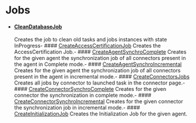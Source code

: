 # Jobs

- #### [CleanDatabaseJob](/docs/identitymanager/6.1/identitymanager/integration-guide/toolkit/xml-configuration/configuration/scaffoldings/jobs/cleandatabasejob/index.md)
  Creates the job to clean old tasks and jobs instances with state InProgress- ####
  [CreateAccessCertificationJob](/docs/identitymanager/6.1/identitymanager/integration-guide/toolkit/xml-configuration/configuration/scaffoldings/jobs/createaccesscertificationjob/index.md)
  Creates the AccessCertification Job.- ####
  [CreateAgentSynchroComplete](/docs/identitymanager/6.1/identitymanager/integration-guide/toolkit/xml-configuration/configuration/scaffoldings/jobs/createagentsynchrocomplete/index.md)
  Creates for the given agent the synchronization job of all connectors present in the agent in
  Complete mode.- ####
  [CreateAgentSynchroIncremental](/docs/identitymanager/6.1/identitymanager/integration-guide/toolkit/xml-configuration/configuration/scaffoldings/jobs/createagentsynchroincremental/index.md)
  Creates for the given agent the synchronization job of all connectors present in the agent in
  incremental mode.- ####
  [CreateConnectorsJobs](/docs/identitymanager/6.1/identitymanager/integration-guide/toolkit/xml-configuration/configuration/scaffoldings/jobs/createconnectorsjobs/index.md)
  Creates all jobs by connector to launched task in the connector page.- ####
  [CreateConnectorSynchroComplete](/docs/identitymanager/6.1/identitymanager/integration-guide/toolkit/xml-configuration/configuration/scaffoldings/jobs/createconnectorsynchrocomplete/index.md)
  Creates for the given connector the synchronization in complete mode.- ####
  [CreateConnectorSynchroIncremental](/docs/identitymanager/6.1/identitymanager/integration-guide/toolkit/xml-configuration/configuration/scaffoldings/jobs/createconnectorsynchroincremental/index.md)
  Creates for the given connector the synchronization job in incremental mode.- ####
  [CreateInitializationJob](/docs/identitymanager/6.1/identitymanager/integration-guide/toolkit/xml-configuration/configuration/scaffoldings/jobs/createinitializationjob/index.md)
  Creates the Initialization Job for the given agent.
